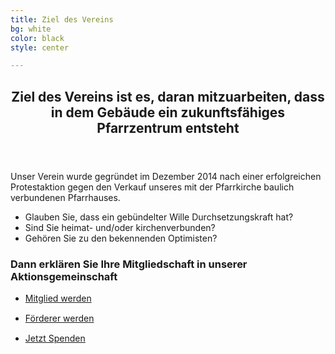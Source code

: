 ```yaml
---
title: Ziel des Vereins
bg: white
color: black
style: center

---
```

<section id="two" class="main style2">
  <div class="container">
    <div class="row 150%">
      <div class="6u 12u$(medium)">
        <header class="major">
          <h2>Ziel des Vereins ist es, daran mitzuarbeiten, dass in dem Gebäude ein zukunftsfähiges Pfarrzentrum entsteht</h2>
        </header>
        <p>
        Unser Verein wurde gegründet im Dezember 2014 nach einer erfolgreichen Protestaktion
        gegen den Verkauf unseres mit der Pfarrkirche baulich verbundenen Pfarrhauses.     
        </p>
      </div>
      <div class="6u$ 12u$(medium) important(medium)">
        <ul>
        <li>
            Glauben Sie, dass ein gebündelter Wille Durchsetzungskraft hat?
        </li>
        <li>
         Sind Sie heimat- und/oder kirchenverbunden?
        </li>
        <li>
        Gehören Sie zu den bekennenden Optimisten?
         </li>
        </ul>
        <h3>Dann erklären Sie Ihre Mitgliedschaft in unserer Aktionsgemeinschaft</h3>
        <ul class="actions uniform">
          <li style="margin-top:15px;"><a href="#mitglied" rel="modal:open" class="button">Mitglied werden</a></li>
          <li style="margin-top:15px;"><a href="#foerderer" rel="modal:open" class="button">Förderer werden</a></li>                      
          <li style="margin-top:15px;"><a href="#spenden" rel="modal:open" class="button">Jetzt Spenden</a></li>
        </ul>
      </div>
    </div>
  </div>
</section>

<div id="mitglied" style="display:none;">
<h2>Mitglied werden</h2>
<p>
Bei einem Mitgliederbeitrag ( Mindestbeitrag ) von 24,-- im Jahr kann jeder mitmachen.
</p>
<a href="{{ site.github.url }}/download/foerderverein-beitritt.pdf" target="_blank" class="button special">
<i class="fa fa-file-text-o" aria-hidden="true"></i>
Formular herunterladen
</a>

</div>
  
<div id="foerderer" style="display:none;">
<h2>Förderer werden</h2>
<p>
Sie sind kein Vereinsmensch, wollen aber das Ziel unterstützen, dann sind Sie als Förderer ohne Vereinsmitgliedschaft willkommen.
</p>
<a href="{{ site.github.url }}/download/foerderverein-unterstuetzer.pdf" target="_blank" class="button special">
<i class="fa fa-file-text-o" aria-hidden="true"></i>
Formular herunterladen
</a>
</div>

<div id="spenden" style="display:none;">
<h2>Spenden</h2>
<p>
Auch Spenden sind eine hilfreiche Form der wohlwollenden Unterstützung.
</p>
<a href="{{ site.github.url }}/download/foerderverein-spende.pdf" target="_blank" class="button special">
<i class="fa fa-file-text-o" aria-hidden="true"></i>
Formular herunterladen
</a>
</div>